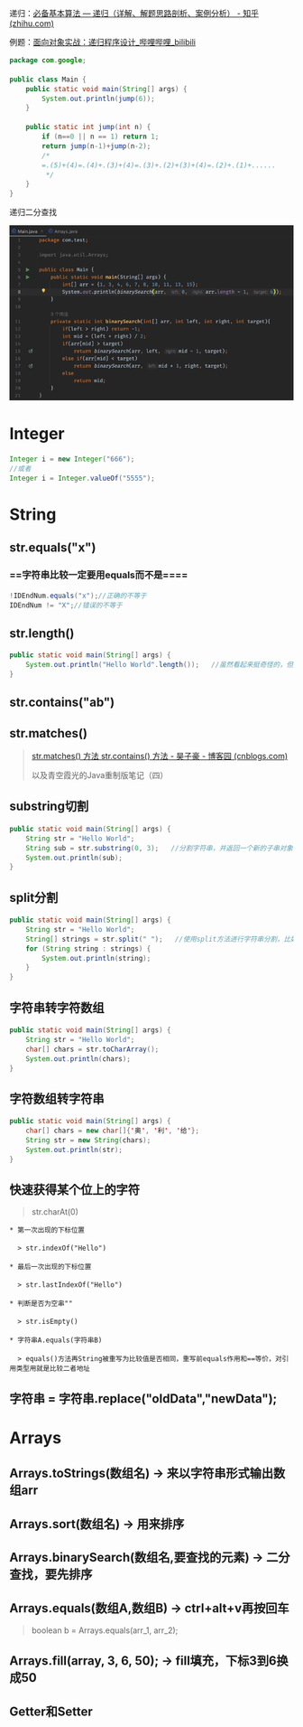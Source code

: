 递归：[必备基本算法 — 递归（详解、解题思路剖析、案例分析） - 知乎 (zhihu.com)](https://zhuanlan.zhihu.com/p/338302261)

例题：[面向对象实战：递归程序设计_哔哩哔哩_bilibili](https://www.bilibili.com/video/BV1YP4y1o75f/?p=70&spm_id_from=pageDriver&vd_source=5322c4cb2cc6b441eeb5b161fd4f2ce6)

```java
package com.google;

public class Main {
    public static void main(String[] args) {
        System.out.println(jump(6));
    }

    public static int jump(int n) {
        if (n==0 || n == 1) return 1;
        return jump(n-1)+jump(n-2);
        /*
        =.(5)+(4)=.(4)+.(3)+(4)=.(3)+.(2)+(3)+(4)=.(2)+.(1)+......
         */
    }
}
```

递归二分查找

![image-20221001124910158](typora-user-images\image-20221001124910158.png)

# Integer

```java
Integer i = new Integer("666");
//或者
Integer i = Integer.valueOf("5555");
```

# String

## str.equals("x")

### ==字符串比较一定要用equals而不是\=\===

```java
!IDEndNum.equals("x");//正确的不等于
IDEndNum != "X";//错误的不等于
```

## str.length()

```java
public static void main(String[] args) {
    System.out.println("Hello World".length());   //虽然看起来挺奇怪的，但是确实支持这种写法
}
```

## str.contains("ab")

## str.matches()

> [str.matches() 方法 str.contains() 方法 - 昊子豪 - 博客园 (cnblogs.com)](https://www.cnblogs.com/haozihao/p/15431057.html)
>
> 以及青空霞光的Java重制版笔记（四）

## substring切割 

```java
public static void main(String[] args) {
    String str = "Hello World";
    String sub = str.substring(0, 3);   //分割字符串，并返回一个新的子串对象
    System.out.println(sub);
}
```

## split分割

```java
public static void main(String[] args) {
    String str = "Hello World";
    String[] strings = str.split(" ");   //使用split方法进行字符串分割，比如这里就是通过空格分隔，得到一个字符串数组
    for (String string : strings) {
        System.out.println(string);
    }
}
```

## 字符串转字符数组

```java
public static void main(String[] args) {
    String str = "Hello World";
    char[] chars = str.toCharArray();
    System.out.println(chars);
}
```

## 字符数组转字符串

```java
public static void main(String[] args) {
    char[] chars = new char[]{'奥', '利', '给'};
    String str = new String(chars);
    System.out.println(str);
}
```

## 快速获得某个位上的字符

> str.charAt(0)


    * 第一次出现的下标位置
    
      > str.indexOf("Hello")
      
    * 最后一次出现的下标位置
    
      > str.lastIndexOf("Hello")
      
    * 判断是否为空串""
    
      > str.isEmpty()
      
    * 字符串A.equals(字符串B)
    
      > equals()方法再String被重写为比较值是否相同，重写前equals作用和==等价，对引用类型用就是比较二者地址

## 字符串 = 字符串.replace("oldData","newData");



# Arrays

## Arrays.toStrings(数组名) -> 来以字符串形式输出数组arr

## Arrays.sort(数组名) -> 用来排序

## Arrays.binarySearch(数组名,要查找的元素) -> 二分查找，要先排序

## Arrays.equals(数组A,数组B) -> ctrl+alt+v再按回车

>  boolean b = Arrays.equals(arr_1, arr_2);

## Arrays.fill(array, 3, 6, 50); -> fill填充，下标3到6换成50

## Getter和Setter

